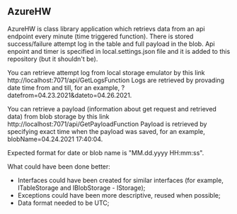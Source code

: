 ## AzureHW

AzureHW is class library application which retrievs data from an api endpoint every minute (time triggered function). There is stored success/failure attempt log in the table and full payload in the blob. Api enpoint and timer is specified in local.settings.json file and it is added to this repository (but it shouldn't be).

You can retrieve attempt log from local storage emulator by this link http://localhost:7071/api/GetLogsFunction 
Logs are retrieved by provading date time from and till, for an example, ?datefrom=04.23.2021&dateto=04.26.2021.

You can retrieve a payload (information about get request and retrieved data) from blob storage by this link http://localhost:7071/api/GetPayloadFunction 
Payload is retrieved by specifying exact time when the payload was saved, for an example, blobName=04.24.2021 17:40:04. 

Expected format for date or blob name is "MM.dd.yyyy HH:mm:ss". 


What could have been done better:

* Interfaces could have been created for similar interfaces (for example, ITableStorage and IBlobStorage - IStorage);
* Exceptions could have been more descriptive, reused when possible;
* Data format needed to be UTC;
